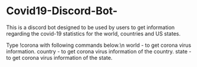﻿# Covid19-Discord-Bot-

This is a discord bot designed to be used by users to get information regarding the covid-19 statistics for the world, countries and US states.

Type !corona with following commands below.\n
world - to get corona virus information.
country <country name>  - to get corona virus information of the country.
state <us state abbreviation>  - to get corona virus information of the state.
